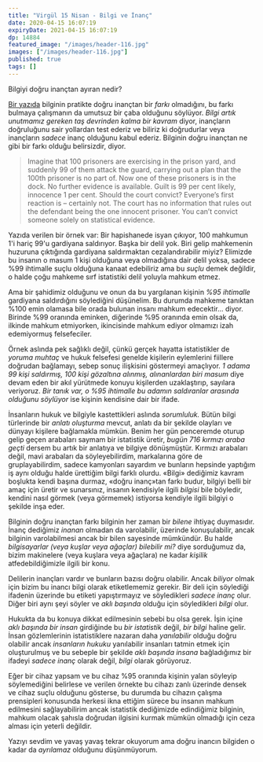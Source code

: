 ```yaml
---
title: "Virgül 15 Nisan - Bilgi ve İnanç"
date: 2020-04-15 16:07:19
expiryDate: 2021-04-15 16:07:19
dp: 14884
featured_image: "/images/header-116.jpg"
images: ["/images/header-116.jpg"]
published: true
tags: []
---
```




Bilgiyi doğru inançtan ayıran nedir?

[Bir yazıda](https://aeon.co/essays/knowledge-is-a-stone-age-concept-were-better-off-without-it) bilginin pratikte doğru inançtan bir *farkı* olmadığını, bu farkı bulmaya çalışmanın da umutsuz bir çaba olduğunu söylüyor. *Bilgi artık *unutmamız* gereken taş devrinden kalma bir kavram* diyor, inançların doğruluğunu sair yollardan test ederiz ve biliriz ki doğrudurlar veya inançların *sadece* inanç olduğunu kabul ederiz. Bilginin doğru inançtan ne gibi bir farkı olduğu belirsizdir, diyor. 

> Imagine that 100 prisoners are exercising in the prison yard, and suddenly 99 of them attack the guard, carrying out a plan that the 100th prisoner is no part of. Now one of these prisoners is in the dock. No further evidence is available. Guilt is 99 per cent likely, innocence 1 per cent. Should the court convict? Everyone’s first reaction is – certainly not. The court has no information that rules out the defendant being the one innocent prisoner. You can’t convict someone solely on statistical evidence.

Yazıda verilen bir örnek var: Bir hapishanede isyan çıkıyor, 100 mahkumun 1'i hariç 99'u gardiyana saldırıyor. Başka bir delil yok. Biri gelip mahkemenin huzuruna çıktığında gardiyana saldırmaktan cezalandırabilir miyiz? Elimizde bu insanın o masum 1 kişi olduğuna veya olmadığına dair delil yoksa, sadece %99 ihtimalle suçlu olduğuna kanaat edebiliriz ama bu *suçlu* demek değildir, o halde çoğu mahkeme sırf istatistiki delil yoluyla mahkum etmez. 

Ama bir şahidimiz olduğunu ve onun da bu yargılanan kişinin *%95 ihtimalle* gardiyana saldırdığını söylediğini düşünelim. Bu durumda mahkeme tanıktan %100 emin olamasa bile orada bulunan insanı mahkum edecektir... diyor. Birinde %99 oranında eminken, diğerinde %95 oranında emin olsak da, ilkinde mahkum etmiyorken, ikincisinde mahkum ediyor olmamızı izah edemiyormuş felsefeciler. 

Örnek aslında pek sağlıklı değil, çünkü gerçek hayatta istatistikler de *yoruma muhtaç* ve hukuk felsefesi genelde kişilerin eylemlerini fiillere doğrudan bağlamayı, sebep sonuç ilişkisini göstermeyi amaçlıyor. *1 adama 99 kişi saldırmış, 100 kişi gözaltına alınmış, alınanlardan biri masum* diye devam eden bir akıl yürütmede konuyu kişilerden uzaklaştırıp, sayılara veriyoruz. *Bir tanık var, o %95 ihtimalle bu adamın saldıranlar arasında olduğunu söylüyor* ise kişinin kendisine dair bir ifade. 

İnsanların hukuk ve bilgiyle kastettikleri aslında *sorumluluk.* Bütün bilgi türlerinde bir *anlatı oluşturma* mevcut, anlatı da bir şekilde olayları ve dünyayı kişilere bağlamakla mümkün. Benim her gün penceremde oturup gelip geçen arabaları saymam bir istatistik üretir, *bugün 716 kırmızı araba geçti* dersem bu artık bir anlatıya ve bilgiye dönüşmüştür. Kırmızı arabaları değil, mavi arabaları da söyleyebilirdim, markalarına göre de gruplayabilirdim, sadece kamyonları sayardım ve bunların hepsinde yaptığım iş aynı olduğu halde ürettiğim bilgi farklı olurdu. «Bilgi» dediğimiz kavram boşlukta kendi başına durmaz, «doğru inanç»tan farkı budur, bilgiyi belli bir amaç için üretir ve sunarsınız, insanın kendisiyle ilgili *bilgisi* bile böyledir, kendini nasıl görmek (veya görmemek) istiyorsa kendiyle ilgili bilgiyi o şekilde inşa eder. 

Bilginin doğru inançtan farkı bilginin her zaman bir *bilene* ihtiyaç duymasıdır. İnanç dediğimiz *inanan* olmadan da varolabilir, üzerinde konuşulabilir, ancak bilginin varolabilmesi ancak bir bilen sayesinde mümkündür. Bu halde *bilgisayarlar (veya kuşlar veya ağaçlar) bilebilir mi?* diye sorduğumuz da, bizim makinelere (veya kuşlara veya ağaçlara) ne kadar *kişilik* atfedebildiğimizle ilgili bir konu. 

Delilerin inançları vardır ve bunların bazısı doğru olabilir. Ancak *biliyor* olmak için bizim bu inancı bilgi olarak etiketlememiz gerekir. Bir deli için söylediği ifadenin üzerinde bu etiketi yapıştırmayız ve söyledikleri *sadece inanç* olur. Diğer biri aynı şeyi söyler ve *aklı başında* olduğu için söyledikleri *bilgi* olur. 

Hukukta da bu konuya dikkat edilmesinin sebebi bu olsa gerek. İşin içine *aklı başında bir insan* girdiğinde bu *bir istatistik* değil, *bir bilgi* haline gelir. İnsan gözlemlerinin istatistiklere nazaran daha *yanılabilir* olduğu doğru olabilir ancak *insanların hukuku* yanılabilir insanları tatmin etmek için oluşturulmuş ve bu sebeple bir şekilde *aklı başında insana* bağladığımız bir ifadeyi *sadece inanç* olarak değil, *bilgi* olarak görüyoruz.

Eğer bir cihaz yapsam ve bu cihaz %95 oranında kişinin yalan söyleyip söylemediğini belirlese ve verilen örnekte bu cihazı zanlı üzerinde densek ve cihaz suçlu olduğunu gösterse, bu durumda bu cihazın çalışma prensipleri konusunda herkesi ikna ettiğim sürece bu insanın mahkum edilmesini sağlayabilirim ancak istatistik dediğimizde edindiğimiz bilginin, mahkum olacak şahısla doğrudan ilgisini kurmak mümkün olmadığı için ceza alması için yeterli değildir. 

Yazıyı sevdim ve yavaş yavaş tekrar okuyorum ama doğru inancın bilgiden o kadar da *ayrılamaz* olduğunu düşünmüyorum. 


